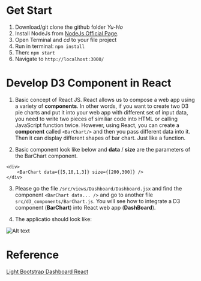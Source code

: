 
# Get Start
1. Download/git clone the github folder *Yu-Ho*
2. Install NodeJs from [NodeJs Official Page](https://nodejs.org/en). 
3. Open Terminal and *cd* to your file project
4. Run in terminal: ```npm install```
5. Then: ```npm start```
6. Navigate to `http://localhost:3000/`

# Develop D3 Component in React 
1. Basic concept of React JS. React allows us to compose a web app using a variety of **components**. In other words, if you want to create two D3 pie charts and put it into your web app with different set of input data, you need to write two pieces of similiar code into HTML or calling JavaScript function twice. However, using React, you can create a **component** called ```<BarChart/>``` and then you pass different data into it. Then it can display different shapes of bar chart. Just like a function. 

2. Basic component look like below and **data** / **size** are the parameters of the BarChart component.  

```
<div>
    <BarChart data={[5,10,1,3]} size={[200,300]} />
</div>
```


3. Please go the file ```/src/views/Dashboard/Dashboard.jsx``` and find the component ```<BarChart data... />``` and go to another file ```src/d3_components/BarChart.js```. You will see how to integrate a D3 component (**BarChart**) into React web app (**DashBoard**). 

4. The applicatio should look like: 

![Alt text](https://imgur.com/a/GuEKE5G)


# Reference
[Light Bootstrap Dashboard React](http://lbd-react.creative-tim.com/)

